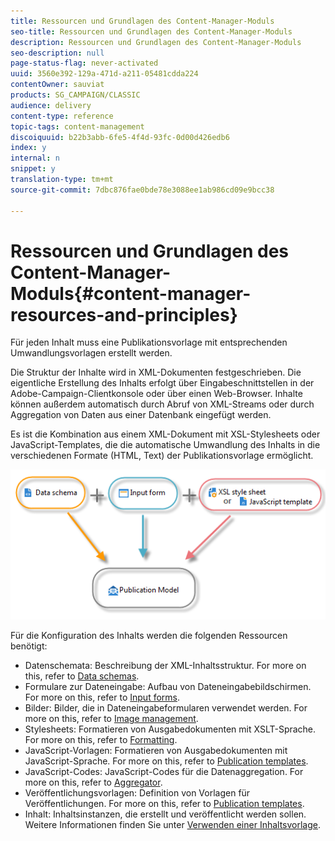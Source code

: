 ```yaml
---
title: Ressourcen und Grundlagen des Content-Manager-Moduls
seo-title: Ressourcen und Grundlagen des Content-Manager-Moduls
description: Ressourcen und Grundlagen des Content-Manager-Moduls
seo-description: null
page-status-flag: never-activated
uuid: 3560e392-129a-471d-a211-05481cdda224
contentOwner: sauviat
products: SG_CAMPAIGN/CLASSIC
audience: delivery
content-type: reference
topic-tags: content-management
discoiquuid: b22b3abb-6fe5-4f4d-93fc-0d00d426edb6
index: y
internal: n
snippet: y
translation-type: tm+mt
source-git-commit: 7dbc876fae0bde78e3088ee1ab986cd09e9bcc38

---
```



# Ressourcen und Grundlagen des Content-Manager-Moduls{#content-manager-resources-and-principles}

Für jeden Inhalt muss eine Publikationsvorlage mit entsprechenden Umwandlungsvorlagen erstellt werden.

Die Struktur der Inhalte wird in XML-Dokumenten festgeschrieben. Die eigentliche Erstellung des Inhalts erfolgt über Eingabeschnittstellen in der Adobe-Campaign-Clientkonsole oder über einen Web-Browser. Inhalte können außerdem automatisch durch Abruf von XML-Streams oder durch Aggregation von Daten aus einer Datenbank eingefügt werden.

Es ist die Kombination aus einem XML-Dokument mit XSL-Stylesheets oder JavaScript-Templates, die die automatische Umwandlung des Inhalts in die verschiedenen Formate (HTML, Text) der Publikationsvorlage ermöglicht.

![](assets/d_ncs_content_process.png)

Für die Konfiguration des Inhalts werden die folgenden Ressourcen benötigt:

* Datenschemata: Beschreibung der XML-Inhaltsstruktur. For more on this, refer to [Data schemas](../../delivery/using/data-schemas.md).
* Formulare zur Dateneingabe: Aufbau von Dateneingabebildschirmen. For more on this, refer to [Input forms](../../delivery/using/input-forms.md).
* Bilder: Bilder, die in Dateneingabeformularen verwendet werden. For more on this, refer to [Image management](../../delivery/using/formatting.md#image-management).
* Stylesheets: Formatieren von Ausgabedokumenten mit XSLT-Sprache. For more on this, refer to [Formatting](../../delivery/using/formatting.md).
* JavaScript-Vorlagen: Formatieren von Ausgabedokumenten mit JavaScript-Sprache. For more on this, refer to [Publication templates](../../delivery/using/publication-templates.md).
* JavaScript-Codes: JavaScript-Codes für die Datenaggregation. For more on this, refer to [Aggregator](../../delivery/using/publication-templates.md#aggregator).
* Veröffentlichungsvorlagen: Definition von Vorlagen für Veröffentlichungen. For more on this, refer to [Publication templates](../../delivery/using/publication-templates.md).
* Inhalt: Inhaltsinstanzen, die erstellt und veröffentlicht werden sollen. Weitere Informationen finden Sie unter [Verwenden einer Inhaltsvorlage](../../delivery/using/using-a-content-template.md).
